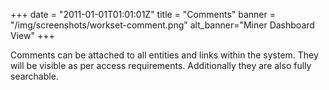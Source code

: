 +++
date = "2011-01-01T01:01:01Z"
title = "Comments"
banner = "/img/screenshots/workset-comment.png"
alt_banner="Miner Dashboard View"
+++

Comments can be attached to all entities and links within the system. They will be visible as per access requirements. Additionally they are also fully searchable.

<!--more-->